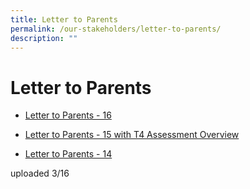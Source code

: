 ```yaml
---
title: Letter to Parents
permalink: /our-stakeholders/letter-to-parents/
description: ""
---
```

# **Letter to Parents**

*   [Letter to Parents - 16](https://parkviewpri.moe.edu.sg/qql/slot/u177/2022/Letter%20to%20Parents/Letter%20to%20parents%2016/PVPS-2022-16.pdf)  
      
    
*   [Letter to Parents - 15 with T4 Assessment Overview](https://parkviewpri.moe.edu.sg/qql/slot/u177/2022/Letter%20to%20Parents/Letter%20to%20parents%2015/PVPS-2022-15%20combined%20v2.pdf)  
      
    
*   [Letter to Parents - 14](https://parkviewpri.moe.edu.sg/qql/slot/u177/2022/Letter%20to%20Parents/Letter%20to%20parents%2014/PVPS-2022-14%20childrens%20day.pdf)

uploaded 3/16